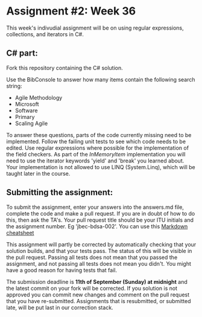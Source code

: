 Assignment #2: Week 36
======================
This week's indivudial assignment will be on using regular expressions, collections, and iterators in C#.

C# part:
----------------
Fork this repository containing the C# solution.

Use the BibConsole to answer how many items contain the following search string:
- Agile Methodology
- Microsoft
- Software
- Primary
- Scaling Agile

To answer these questions, parts of the code currently missing need to be implemented. Follow the failing unit tests to see which code needs to be edited. Use regular expressions where possible for the implementation of the field checkers. As part of the *InMemoryItem* implementation you will need to use the iterator keywords 'yield' and 'break' you learned about. Your implementation is not allowed to use LINQ (System.Linq), which will be taught later in the course.


Submitting the assignment:
--------------------------
To submit the assignment, enter your answers into the answers.md file, complete the code and make a pull request. If you are in doubt of how to do this, then ask the TA's. Your pull request title should be your ITU initials and the assignment number. Eg 'jbec-bdsa-002'. You can use this [Markdown cheatsheet](https://github.com/adam-p/markdown-here/wiki/Markdown-Cheatsheet)

This assignment will partly be corrected by automatically checking that your solution builds, and that your tests pass. The status of this will be visible in the pull request. Passing all tests does not mean that you passed the assignment, and not passing all tests does not mean you didn't. You might have a good reason for having tests that fail.

The submission deadline is **11th of September (Sunday) at midnight** and the latest commit on your fork will be corrected. If you solution is not approved you can commit new changes and comment on the pull request that you have re-submitted. Assignments that is resubmitted, or submitted late, will be put last in our correction stack.
